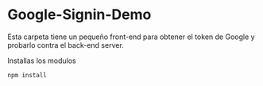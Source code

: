 # Google-Signin-Demo

Esta carpeta tiene un pequeño front-end para obtener el token de Google 
y probarlo contra el back-end server.

Installas los modulos
```
npm install
```


